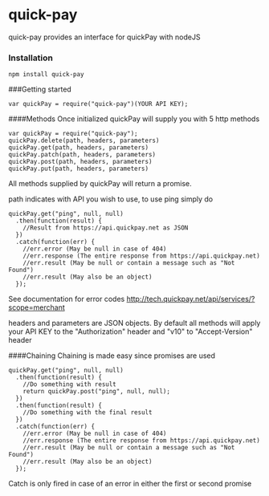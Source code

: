 # quick-pay
quick-pay provides an interface for quickPay with nodeJS

### Installation
```npm install quick-pay```

###Getting started
```
var quickPay = require("quick-pay")(YOUR API KEY);
```
####Methods
Once initialized quickPay will supply you with 5 http methods
```
var quickPay = require("quick-pay");
quickPay.delete(path, headers, parameters)
quickPay.get(path, headers, parameters)
quickPay.patch(path, headers, parameters)
quickPay.post(path, headers, parameters)
quickPay.put(path, headers, parameters)
```
All methods supplied by quickPay will return a promise.

path indicates with API you wish to use, to use ping simply do
```
quickPay.get("ping", null, null)
  .then(function(result) {
    //Result from https://api.quickpay.net as JSON
  })
  .catch(function(err) {
    //err.error (May be null in case of 404)
    //err.response (The entire response from https://api.quickpay.net)
    //err.result (May be null or contain a message such as "Not Found")
    //err.result (May also be an object)
  });
```
See documentation for error codes http://tech.quickpay.net/api/services/?scope=merchant

headers and parameters are JSON objects.
By default all methods will apply your API KEY to the "Authorization" header
and "v10" to "Accept-Version" header

####Chaining
Chaining is made easy since promises are used
```
quickPay.get("ping", null, null)
  .then(function(result) {
    //Do something with result
    return quickPay.post("ping", null, null);
  })
  .then(function(result) {
    //Do something with the final result
  })
  .catch(function(err) {
    //err.error (May be null in case of 404)
    //err.response (The entire response from https://api.quickpay.net)
    //err.result (May be null or contain a message such as "Not Found")
    //err.result (May also be an object)
  });
```
Catch is only fired in case of an error in either the first or second promise